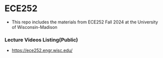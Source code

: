 # ECE252
- This repo includes the materials from ECE252 Fall 2024 at the University of Wisconsin-Madison

### Lecture Videos Listing(Public)
- https://ece252.engr.wisc.edu/

